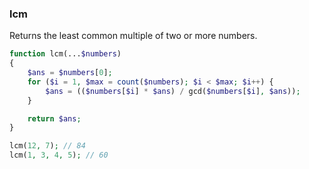 ### lcm
Returns the least common multiple of two or more numbers.

```php
function lcm(...$numbers)
{
    $ans = $numbers[0];
    for ($i = 1, $max = count($numbers); $i < $max; $i++) {
        $ans = (($numbers[$i] * $ans) / gcd($numbers[$i], $ans));
    }

    return $ans;
}
```

```php
lcm(12, 7); // 84
lcm(1, 3, 4, 5); // 60
```
